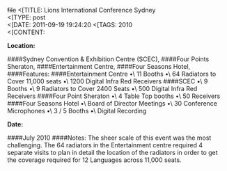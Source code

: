 ~~file~~
<[TITLE: 	Lions International Conference Sydney	
<[TYPE: 	post	
<[DATE: 	2011-09-19 19:24:20	
<[TAGS: 	2010	
<[CONTENT: 	

**Location:**




####Sydney Convention &amp; Exhibition Centre (SCEC),
####Four Points Sheraton,
####Entertainment Centre,
####Four Seasons Hotel,
####Features:
####Entertainment Centre
•\	11 Booths
•\	64 Radiators to Cover 11,000 seats
•\	1200 Digital Infra Red Receivers
####SCEC
•\	9 Booths
•\	9 Radiators to Cover 2400 Seats
•\	500 Digital Infra Red Receivers
####Four Point Sheraton
•\	4 Table Top booths
•\	50 Receivers
####Four Seasons Hotel
•\	Board of Director Meetings
•\	30 Conference Microphones
•\	3 / 5 Booths
•\	Digital Recording

**Date:**




####July 2010
####Notes:
The sheer scale of this event was the most challenging. The  64 radiators in the Entertainment centre required
4 separate visits to plan in detail the location of the radiators in order to get the coverage
required for 12 Languages across 11,000 seats.









































